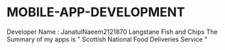 # MOBILE-APP-DEVELOPMENT
Developer Name : JanatulNaeem2121870
Langstane Fish and Chips
The Summary of my apps is " Scottish National Food Deliveries Service "
 
